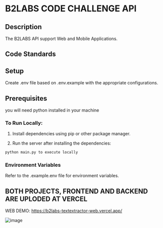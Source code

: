 # B2LABS CODE CHALLENGE API
## Description

The B2LABS API support Web and Mobile Applications.

## Code Standards

## Setup

Create .env file based on .env.example with the appropriate configurations.

## Prerequisites

you will need python installed in your machine

### To Run Locally:

1. Install dependencies using pip or other package manager.

2. Run the server after installing the dependencies:

```bash
python main.py to execute locally
```

### Environment Variables

Refer to the .example.env file for environment variables.

## BOTH PROJECTS, FRONTEND AND BACKEND ARE UPLODED AT VERCEL
WEB DEMO: https://b2labs-textextractor-web.vercel.app/


![image](https://github.com/AlissonBlaas/b2labs-textextractor-api/assets/32876996/3ccf8c6c-ae21-41d0-a15b-ce5769d30639)

